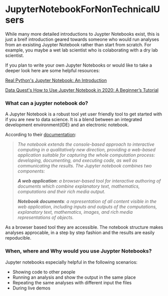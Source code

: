 # JupyterNotebookForNonTechnicalUsers

While many more detailed introductions to Juypter Notebooks exist, this is just a breif introduction geared towards someone who would run analyses from an exsisting Juypter Notebook rather than start from scratch.  For example, you maybe a wet lab scientist who is colaborating with a dry lab scientist. 

If you plan to write your own Jupyter Notebooks or would like to take a deeper look here are some helpful resources:

[Real Python's Jupyter Notebook: An Introduction](https://realpython.com/jupyter-notebook-introduction/)

[Data Quest's How to Use Jupyter Notebook in 2020: A Beginner’s Tutorial](https://www.dataquest.io/blog/jupyter-notebook-tutorial/)

### What can a juypter notebook do?
A Jupyter Notebook is a robust tool yet user friendly tool to get started with if you are new to data science. It is a blend between an integrated development environment(IDE) and an electronic notebook.

According to their [documentation](https://jupyter-notebook.readthedocs.io/en/stable/notebook.html):

>*The notebook extends the console-based approach to interactive computing in a qualitatively new direction, providing a web-based application suitable for capturing the whole computation process: developing, documenting, and executing code, as well as communicating the results. The Jupyter notebook combines two components:*
>
>***A web application***: *a browser-based tool for interactive authoring of documents which combine explanatory text, mathematics, computations and their rich media output.*
>
>***Notebook documents***: *a representation of all content visible in the web application, including inputs and outputs of the computations, explanatory text, mathematics, images, and rich media representations of objects.*

As a browser based tool they are accessible. The notebook structure makes analyses approcable, in a step by step fashion and the results are easily repoducible. 

### When, where and Why would you use Juypter Notebooks?
Jupyter notebooks especially helpful in the following scenarios:
- Showing code to other people
- Running an analysis and show the output in the same place
- Repeating the same analyses with different input the files
- During live demos
